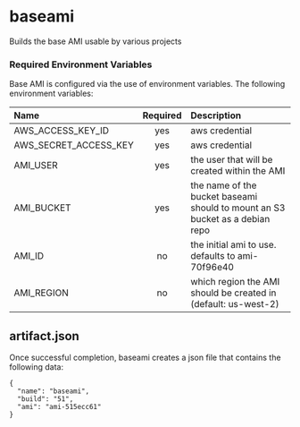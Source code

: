 baseami
=======

Builds the base AMI usable by various projects

### Required Environment Variables

Base AMI is configured via the use of environment variables.  The following environment variables:

|Name|Required|Description|
| :--- | :----: | :------ |
|AWS_ACCESS_KEY_ID|yes|aws credential|
|AWS_SECRET_ACCESS_KEY|yes|aws credential|
|AMI_USER|yes|the user that will be created within the AMI|
|AMI_BUCKET|yes|the name of the bucket baseami should to mount an S3 bucket as a debian repo|
|AMI_ID|no|the initial ami to use.  defaults to ami-70f96e40|
|AMI_REGION|no|which region the AMI should be created in (default: us-west-2)|

## artifact.json

Once successful completion, baseami creates a json file that contains the following data:

```
{
  "name": "baseami",
  "build": "51",
  "ami": "ami-515ecc61"
}
```
